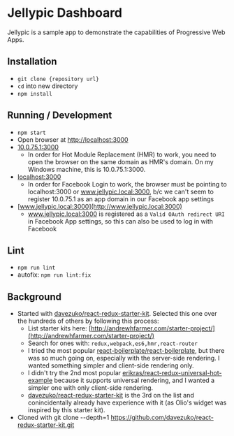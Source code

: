 # Jellypic Dashboard

Jellypic is a sample app to demonstrate the capabilities of Progressive Web Apps.

## Installation
* `git clone {repository url}`
* `cd` into new directory
* `npm install`

## Running / Development
* `npm start`
* Open browser at [http://localhost:3000](http://localhost:3000)
* [10.0.75.1:3000](http://10.0.75.1:3000)
  * In order for Hot Module Replacement (HMR) to work, you need to open the browser on the same domain as HMR's domain. On my Windows machine, this is 10.0.75.1:3000.
* [localhost:3000](http://www.jellypic.local:3000)
  * In order for Facebook Login to work, the browser must be pointing to localhost:3000 or www.jellypic.local:3000, b/c we can't seem to register 10.0.75.1 as an app domain in our Facebook app settings
* [www.jellypic.local:3000](http://www.jellypic.local:3000)
  * www.jellypic.local:3000 is registered as a `Valid OAuth redirect URI` in Facebook App settings, so this can also be used to log in with Facebook

## Lint
* `npm run lint`
* autofix: `npm run lint:fix`

## Background
* Started with [davezuko/react-redux-starter-kit](https://github.com/davezuko/react-redux-starter-kit). Selected this one over the hundreds of others by following this process:
  * List starter kits here: [http://andrewhfarmer.com/starter-project/](http://andrewhfarmer.com/starter-project/)
  * Search for ones with: `redux,webpack,es6,hmr,react-router`
  * I tried the most popular [react-boilerplate/react-boilerplate](https://github.com/react-boilerplate/react-boilerplate), but there was so much going on, especially with the server-side rendering. I wanted something simpler and client-side rendering only.
  * I didn't try the 2nd most popular [erikras/react-redux-universal-hot-example](https://github.com/erikras/react-redux-universal-hot-example) because it supports universal rendering, and I wanted a simpler one with only client-side rendering.
  * [davezuko/react-redux-starter-kit](https://github.com/davezuko/react-redux-starter-kit) is the 3rd on the list and conincidentally already have experience with it (as Olio's widget was inspired by this starter kit).
* Cloned with git clone --depth=1 https://github.com/davezuko/react-redux-starter-kit.git